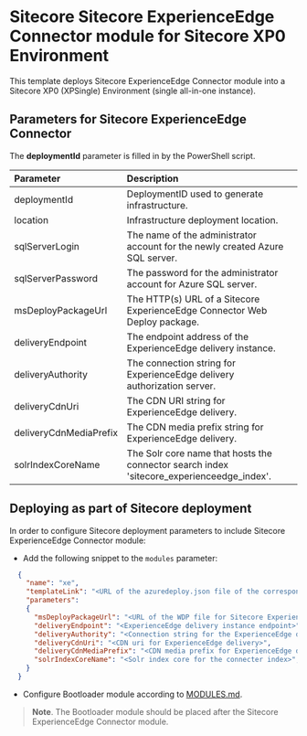# Sitecore Sitecore ExperienceEdge Connector module for Sitecore XP0 Environment

This template deploys Sitecore ExperienceEdge Connector module into a Sitecore XP0 (XPSingle) Environment (single all-in-one instance).

## Parameters for Sitecore ExperienceEdge Connector

The **deploymentId**  parameter is filled in by the PowerShell script.

| Parameter                     | Description                                                                                                                                 |
| :---------------------------- | :-------------------------------------------------------------------------------------------- |
| deploymentId                  | DeploymentID used to generate infrastructure.                                                 |
| location                      | Infrastructure deployment location.                                                           |
| sqlServerLogin                | The name of the administrator account for the newly created Azure SQL server.                 |
| sqlServerPassword             | The password for the administrator account for Azure SQL server.                              |
| msDeployPackageUrl            | The HTTP(s) URL of a Sitecore ExperienceEdge Connector Web Deploy package.                    |
| deliveryEndpoint              | The endpoint address of the ExperienceEdge delivery instance.                                 |
| deliveryAuthority             | The connection string for ExperienceEdge delivery authorization server.                       |
| deliveryCdnUri                | The CDN URI string for ExperienceEdge delivery.                                               |
| deliveryCdnMediaPrefix        | The CDN media prefix string for ExperienceEdge delivery.                                      |
| solrIndexCoreName             | The Solr core name that hosts the connector search index 'sitecore_experienceedge_index'.     |

## Deploying as part of Sitecore deployment

In order to configure Sitecore deployment parameters to include Sitecore ExperienceEdge Connector module:

- Add the following snippet to the `modules` parameter:

```JSON
  {
    "name": "xe",
    "templateLink": "<URL of the azuredeploy.json file of the corresponding topology *.azuredeploy.json>",
    "parameters":
    {
      "msDeployPackageUrl": "<URL of the WDP file for Sitecore ExperienceEdge Connector *.scwdp>",
      "deliveryEndpoint": "<ExperienceEdge delivery instance endpoint>",
      "deliveryAuthority": "<Connection string for the ExperienceEdge delivery authorization server>",
      "deliveryCdnUri": "<CDN uri for ExperienceEdge delivery>",
      "deliveryCdnMediaPrefix": "<CDN media prefix for ExperienceEdge delivery>",
      "solrIndexCoreName": "<Solr index core for the connecter index>",
    }
  }
```

- Configure Bootloader module according to [MODULES.md](../../MODULES.md).

> **Note**. The Bootloader module should be placed after the Sitecore ExperienceEdge Connector module.
